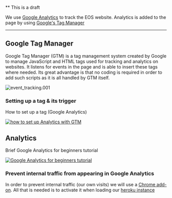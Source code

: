 ** This is a draft

We use [Google Analytics](https://analytics.google.com/) to track the EOS website. Analytics is added to the page by using [Google's Tag Manager](http://tagmanager.google.com/)

---

## Google Tag Manager
Google Tag Manager (GTM) is a tag management system created by Google to manage JavaScript and HTML tags used for tracking and analytics on websites. It listens for events in the page and is able to insert these tags where needed. Its great advantage is that no coding is required in order to add such scripts as it is all handled by GTM itself.

![event_tracking.001](/uploads/1c3f058e2f711d3e196409f795ae137b/event_tracking.001.jpeg)

### Setting up a tag & its trigger
How to set up a tag (Google Analytics)

[![how to set up Analytics with GTM](https://img.youtube.com/vi/28d60ejfk3s/0.jpg)](https://www.youtube.com/watch?v=28d60ejfk3s)

## Analytics
Brief Google Analytics for beginners tutorial

[![Google Analytics for beginners tutorial](https://img.youtube.com/vi/mreOWm3e9lg/0.jpg)](https://www.youtube.com/watch?v=mreOWm3e9lg)

### Prevent internal traffic from appearing in Google Analytics
In order to prevent internal traffic (our own visits) we will use a [Chrome add-on](https://goo.gl/1YFNP7). All that is needed is to activate it when loading our [heroku instance](http://eos-test.herokuapp.com/)
